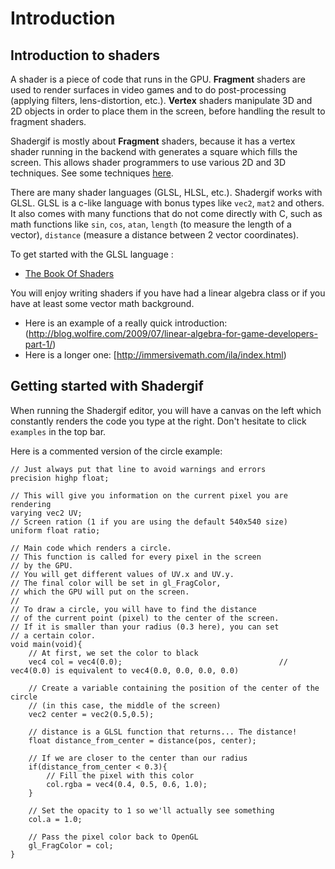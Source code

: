 # Introduction

## Introduction to shaders

A shader is a piece of code that runs in the GPU. **Fragment** shaders are used to render surfaces in video games and to do post-processing (applying filters, lens-distortion, etc.).  **Vertex** shaders manipulate 3D and 2D objects in order to place them in the screen, before handling the result to fragment shaders.

Shadergif is mostly about **Fragment** shaders, because it has a vertex shader running in the backend with generates a square which fills the screen. This allows shader programmers to use various 2D and 3D techniques. See some techniques [here](techniques/two-triangles).

There are many shader languages (GLSL, HLSL, etc.). Shadergif works with GLSL. GLSL is a c-like language with bonus types like `vec2`, `mat2` and others. It also comes with many functions that do not come directly with C, such as math functions like `sin`, `cos`, `atan`, `length` (to measure the length of a vector), `distance` (measure a distance between 2 vector coordinates).

To get started with the GLSL language :

* [The Book Of Shaders](https://thebookofshaders.com/00/)


You will enjoy writing shaders if you have had a linear algebra class or if you have at least some vector math background.

* Here is an example of a really quick introduction: (http://blog.wolfire.com/2009/07/linear-algebra-for-game-developers-part-1/)
* Here is a longer one: [http://immersivemath.com/ila/index.html)


## Getting started with Shadergif

When running the Shadergif editor, you will have a canvas on the left which constantly renders the code you type at the right. Don't hesitate to click `examples` in the top bar.

Here is a commented version of the circle example:

    // Just always put that line to avoid warnings and errors
    precision highp float;
    
	// This will give you information on the current pixel you are rendering
    varying vec2 UV;
	// Screen ration (1 if you are using the default 540x540 size)
    uniform float ratio;
    
	// Main code which renders a circle.
	// This function is called for every pixel in the screen
	// by the GPU.
	// You will get different values of UV.x and UV.y.
	// The final color will be set in gl_FragColor,
	// which the GPU will put on the screen.
	// 
	// To draw a circle, you will have to find the distance
	// of the current point (pixel) to the center of the screen.
	// If it is smaller than your radius (0.3 here), you can set 
	// a certain color.
    void main(void){
		// At first, we set the color to black
        vec4 col = vec4(0.0);									// vec4(0.0) is equivalent to vec4(0.0, 0.0, 0.0, 0.0)
    
		// Create a variable containing the position of the center of the circle
		// (in this case, the middle of the screen)
        vec2 center = vec2(0.5,0.5);
		
		// distance is a GLSL function that returns... The distance!
        float distance_from_center = distance(pos, center);
    
		// If we are closer to the center than our radius
        if(distance_from_center < 0.3){
			// Fill the pixel with this color
            col.rgba = vec4(0.4, 0.5, 0.6, 1.0);
        }
		
		// Set the opacity to 1 so we'll actually see something
        col.a = 1.0;
        
		// Pass the pixel color back to OpenGL
        gl_FragColor = col;
    }
